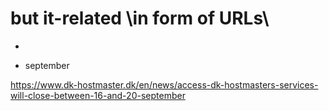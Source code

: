 # but it-related \in form of URLs\

- 

- september

https://www.dk-hostmaster.dk/en/news/access-dk-hostmasters-services-will-close-between-16-and-20-september

